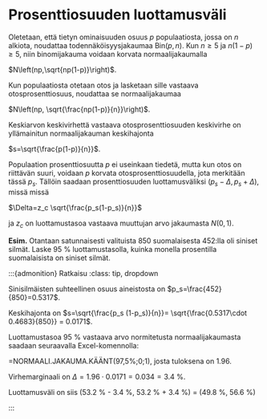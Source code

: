 # Prosenttiosuuden luottamusväli

Oletetaan, että tietyn ominaisuuden osuus $p$ populaatiosta, jossa on $n$ alkiota, noudattaa todennäköisyysjakaumaa $\text{Bin}(p,n)$. Kun $n \geq 5$ ja $n(1-p) \geq 5$, niin binomijakauma voidaan korvata normaalijakaumalla 

$N\left(np,\sqrt{np(1-p)}\right)$.  

Kun populaatiosta otetaan otos ja lasketaan sille vastaava otosprosenttiosuus, noudattaa se normaalijakaumaa

$N\left(np, \sqrt{\frac{np(1-p)}{n}}\right)$.  

Keskiarvon keskivirhettä vastaava otosprosenttiosuuden keskivirhe on yllämainitun normaalijakauman keskihajonta 

$s=\sqrt{\frac{p(1-p)}{n}}$.  

Populaation prosenttiosuutta $p$ ei useinkaan tiedetä, mutta kun otos on riittävän suuri, voidaan $p$ korvata otosprosenttiosuudella, jota merkitään tässä $p_s$. Tällöin saadaan prosenttiosuuden luottamusväliksi $(p_s-\Delta, p_s + \Delta)$, missä 
missä 

$\Delta=z_c \sqrt{\frac{p_s(1-p_s)}{n}}$  

ja $z_c$ on luottamustasoa vastaava muuttujan arvo jakaumasta $N(0,1)$.

**Esim.** Otantaan satunnaisesti valituista 850 suomalaisesta 452:lla oli siniset silmät. 
Laske 95 % luottamustasolla, kuinka monella prosentilla suomalaisista on siniset silmät.

:::{admonition} Ratkaisu
:class: tip, dropdown

Sinisilmäisten suhteellinen osuus aineistosta on $p_s=\frac{452}{850}=0.5317$.

Keskihajonta on $s=\sqrt{\frac{p_s (1-p_s)}{n}}= \sqrt{\frac{0.5317\cdot 0.4683}{850}} = 0.0171$.  

Luottamustasoa 95 % vastaava arvo normitetusta normaalijakaumasta saadaan seuraavalla Excel-komennolla:

=NORMAALI.JAKAUMA.KÄÄNT(97,5%;0;1), josta tuloksena on 1.96.

Virhemarginaali on $\Delta = 1.96 \cdot 0.0171 = 0.034 = 3.4 ~\%$.   

Luottamusväli on siis (53.2 % - 3.4 %, 53.2 % + 3.4 %) = (49.8 %, 56.6 %)

:::
